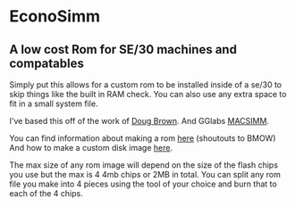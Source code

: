 # EconoSimm
## A low cost Rom for SE/30 machines and compatables
Simply put this allows for a custom rom to be installed inside of a se/30 to skip things like the built in RAM check.
You can also use any extra space to fit in a small system file.

I've based this off of the work of [Doug Brown](https://www.downtowndougbrown.com/category/mac-rom-hacking/).
And GGlabs [MACSIMM](https://gglabs.us/node/2019).

You can find information about making a rom [here](http://www.bigmessowires.com/mac-rom-inator-ii/) (shoutouts to BMOW)
And how to make a custom disk image [here](http://www.bigmessowires.com/2016/07/22/rom-disk-creation-with-rom-inator-ii/).

The max size of any rom image will depend on the size of the flash chips you use but the max is 4 4mb chips or 2MB in total.
You can split any rom file you make into 4 pieces using the tool of your choice and burn that to each of the 4 chips.
